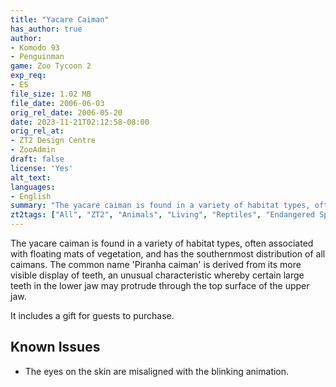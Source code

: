 ```yaml
---
title: "Yacare Caiman"
has_author: true
author:
- Komodo 93
- Penguinman
game: Zoo Tycoon 2
exp_req:
- ES
file_size: 1.02 MB
file_date: 2006-06-03
orig_rel_date: 2006-05-20
date: 2023-11-21T02:12:58-08:00
orig_rel_at: 
- ZT2 Design Centre
- ZooAdmin
draft: false
license: 'Yes'
alt_text: 
languages:
- English
summary: "The yacare caiman is found in a variety of habitat types, often associated with floating mats of vegetation."
zt2tags: ["All", "ZT2", "Animals", "Living", "Reptiles", "Endangered Species"]
---
```

The yacare caiman is found in a variety of habitat types, often associated with floating mats of vegetation, and has the southernmost distribution of all caimans. The common name 'Piranha caiman' is derived from its more visible display of teeth, an unusual characteristic whereby certain large teeth in the lower jaw may protrude through the top surface of the upper jaw.

It includes a gift for guests to purchase.

## Known Issues
- The eyes on the skin are misaligned with the blinking animation.